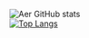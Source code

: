 ![Aer GitHub stats](https://github-readme-stats.vercel.app/api?username=airlangga2403&show_icons=true&theme=radical)
<br>
[![Top Langs](https://github-readme-stats.vercel.app/api/top-langs/?username=airlangga2403&layout=compact)](https://github.com/airlangga2403/github-readme-stats)
